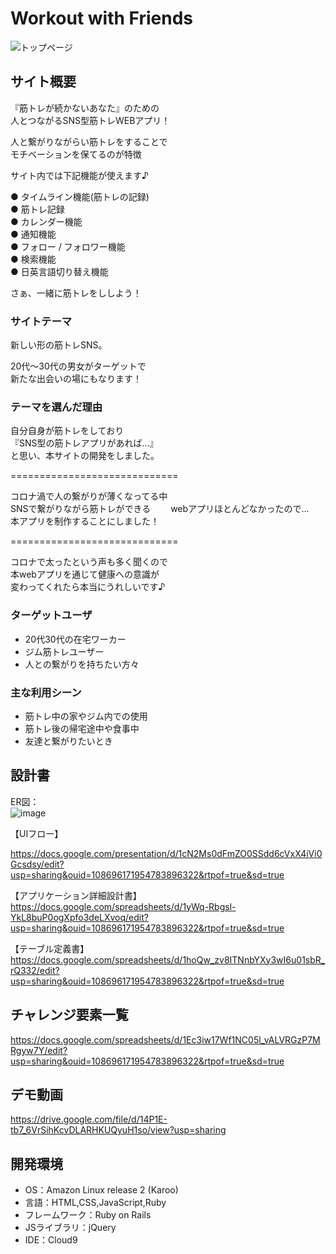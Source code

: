 # Workout with Friends

![トップページ](https://user-images.githubusercontent.com/84826887/138856474-6b8e6f98-cca1-4200-a5cf-7bb2d83a9a19.png)

## サイト概要

『筋トレが続かないあなた』のための  
人とつながるSNS型筋トレWEBアプリ！

人と繋がりながらい筋トレをすることで  
モチベーションを保てるのが特徴

サイト内では下記機能が使えます♪

● タイムライン機能(筋トレの記録)  
● 筋トレ記録  
● カレンダー機能  
● 通知機能  
● フォロー / フォロワー機能  
● 検索機能    
● 日英言語切り替え機能

さぁ、一緒に筋トレをししよう！

### サイトテーマ

新しい形の筋トレSNS。

20代～30代の男女がターゲットで  
新たな出会いの場にもなります！

### テーマを選んだ理由

自分自身が筋トレをしており  
『SNS型の筋トレアプリがあれば...』   
と思い、本サイトの開発をしました。

=============================

コロナ渦で人の繋がりが薄くなってる中  
SNSで繋がりながら筋トレができる　　
webアプリほとんどなかったので...　　
本アプリを制作することにしました！

=============================

コロナで太ったという声も多く聞くので    
本webアプリを通じて健康への意識が    
変わってくれたら本当にうれしいです♪

### ターゲットユーザ
- 20代30代の在宅ワーカー　　
- ジム筋トレユーザー
- 人との繋がりを持ちたい方々

### 主な利用シーン
- 筋トレ中の家やジム内での使用
- 筋トレ後の帰宅途中や食事中
- 友達と繋がりたいとき

## 設計書
ER図：  
![image](https://user-images.githubusercontent.com/84826887/135999529-688de07f-e34a-4af3-8979-bb7a59c3fee3.png)

【UIフロー】　　

https://docs.google.com/presentation/d/1cN2Ms0dFmZO0SSdd6cVxX4iVi0Gcsdsy/edit?usp=sharing&ouid=108696171954783896322&rtpof=true&sd=true

【アプリケーション詳細設計書】　　 
https://docs.google.com/spreadsheets/d/1yWq-Rbgsl-YkL8buP0ogXpfo3deLXvoq/edit?usp=sharing&ouid=108696171954783896322&rtpof=true&sd=true

【テーブル定義書】　　
https://docs.google.com/spreadsheets/d/1hoQw_zv8ITNnbYXy3wI6u01sbR_rQ332/edit?usp=sharing&ouid=108696171954783896322&rtpof=true&sd=true

## チャレンジ要素一覧
https://docs.google.com/spreadsheets/d/1Ec3iw17Wf1NC05l_vALVRGzP7MRgyw7Y/edit?usp=sharing&ouid=108696171954783896322&rtpof=true&sd=true

## デモ動画
https://drive.google.com/file/d/14P1E-tb7_6VrSihKcvDLARHKUQyuH1so/view?usp=sharing

## 開発環境
- OS：Amazon Linux release 2 (Karoo)
- 言語：HTML,CSS,JavaScript,Ruby
- フレームワーク：Ruby on Rails
- JSライブラリ：jQuery
- IDE：Cloud9
